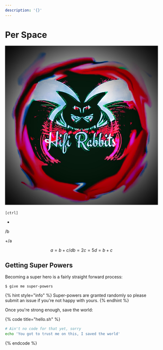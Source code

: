 ```yaml
---
description: '{}'
---
```


# Per Space



![Logo](.gitbook/assets/homebackground-1-.jpg)

`[ctrl]`

+

/b

+/a

$$
a = b+c/d
b=2
c=5
d=b+c
$$



## Getting Super Powers

Becoming a super hero is a fairly straight forward process:

```
$ give me super-powers
```

{% hint style="info" %}
 Super-powers are granted randomly so please submit an issue if you're not happy with yours.
{% endhint %}

Once you're strong enough, save the world:

{% code title="hello.sh" %}
```bash
# Ain't no code for that yet, sorry
echo 'You got to trust me on this, I saved the world'
```
{% endcode %}



